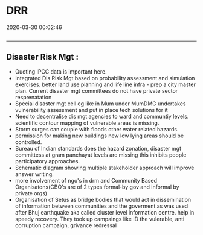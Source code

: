 # DRR

2020-03-30 00:02:46

```toc
```

---

## Disaster Risk Mgt :

- Quoting IPCC data is important here.
- Integrated Dis Risk Mgt based on probability assessment and simulation exercises. better land use planning and life line infra - prep a city master plan. Current disaster mgt committees do not have private sector resprenatation
- Special disaster mgt cell eg like in Mum under MumDMC undertakes vulnerability assessment and put in place tech solutions for it
- Need to decentralise dis mgt agencies to ward and communtiy levels. scientific contour mapping of vulnerable areas is missing.
- Storm surges can couple with floods other water related hazards.
- permission for making new buildings new low lying areas should be controlled.
- Bureau of Indian standards does the hazard zonation, disaster mgt committess at gram panchayat levels are missing this inhibits people participatory approaches.
- Schematic diagram showing multiple stakeholder approach will improve answer writing.
- more involvement of ngo's in drm and Community Based Organisatons(CBO's are of 2 types formal-by gov and informal by private orgs)
- Organisation of Setus as bridge bodies that would act in dissemination of information between communities and the goverment as was used after Bhuj earthquake aka called cluster level information centre. help in speedy recovery. They took up campaings like ID the vulerable, anti corruption campaign, grivance redressal
